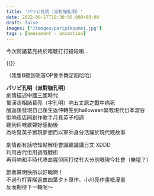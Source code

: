 ```yaml
---
title: 'パリピ孔明（派對咖孔明）'
date: 2022-06-17T18:30:00.000+08:00
draft: false
images: ["/images/paripikoumei.jpg"]
tags : [amusement - animation]
---
```


今次阿諸葛亮終於唔駛打打殺殺喇...  

{{<youtube XicdpSmxuT0>}}

（我隻B聽到呢首OP會手舞足蹈哈哈）  
  
**パリピ孔明（派對咖孔明）**  
劇情描述中國三國時代  
蜀漢丞相諸葛亮（字孔明）响五丈原之戰中病死  
醒返後發現自己後生返仲轉生到halloween緊嘅現代日本澀谷  
佢响夜店同創作歌手月見英子相遇  
聽到佢嘅歌聲好感動後  
為咗幫英子實現夢想而以軍師身分活躍於現代嘅故事  
  
劇情都有話唔知點解佢會識聽識講日文 XDDD  
利用古代佢用過嘅戰術  
再用响和平時代唔血腥但同打仗冇大分別嘅現今社會（樂壇？）    
  
節奏算明快所以好睇啊！    
不過冇打算睇返由四葉夕ト原作、小川亮作畫嘅漫畫  
反而期待下一輯呢～  
